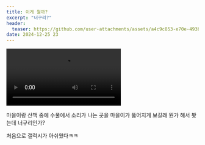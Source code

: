 ```yaml
---
title: 이게 뭘까?
excerpt: "너구리?"
header:
  teaser: https://github.com/user-attachments/assets/a4c9c853-e70e-493b-84c8-44fde3a8c073
date: 2024-12-25 23
---
```


<video src="https://github.com/user-attachments/assets/08bac62b-0097-47ab-b45b-7467dff8a95c" controls></video>

마을이랑 산책 중에 수풀에서 소리가 나는 곳을 마을이가 뚫어지게 보길래 뭔가 해서 봣는데 너구리인가?

처음으로 갤럭시가 아쉬웠다ㅋㅋ